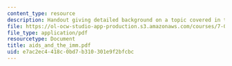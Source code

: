 ```yaml
---
content_type: resource
description: Handout giving detailed background on a topic covered in the course.
file: https://ol-ocw-studio-app-production.s3.amazonaws.com/courses/7-012-introduction-to-biology-fall-2004/e7ac2ec4418c0bd7b310301e9f2bfcbc_aids_and_the_imm.pdf
file_type: application/pdf
resourcetype: Document
title: aids_and_the_imm.pdf
uid: e7ac2ec4-418c-0bd7-b310-301e9f2bfcbc
---
```

